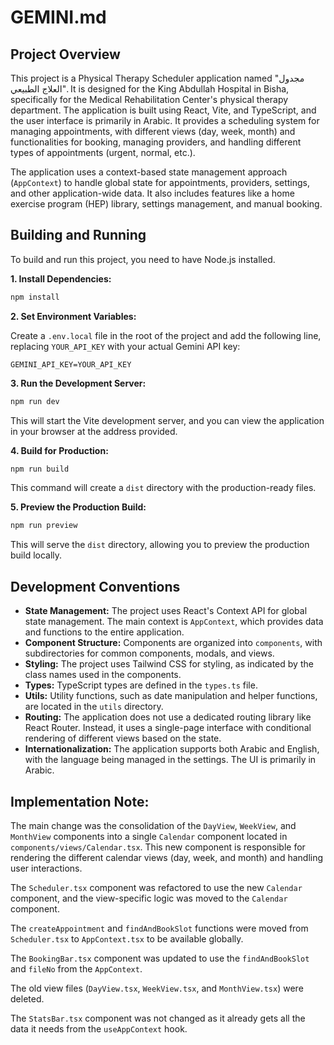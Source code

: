 # GEMINI.md

## Project Overview

This project is a Physical Therapy Scheduler application named "مجدول العلاج الطبيعي". It is designed for the King Abdullah Hospital in Bisha, specifically for the Medical Rehabilitation Center's physical therapy department. The application is built using React, Vite, and TypeScript, and the user interface is primarily in Arabic. It provides a scheduling system for managing appointments, with different views (day, week, month) and functionalities for booking, managing providers, and handling different types of appointments (urgent, normal, etc.).

The application uses a context-based state management approach (`AppContext`) to handle global state for appointments, providers, settings, and other application-wide data. It also includes features like a home exercise program (HEP) library, settings management, and manual booking.

## Building and Running

To build and run this project, you need to have Node.js installed.

**1. Install Dependencies:**

```bash
npm install
```

**2. Set Environment Variables:**

Create a `.env.local` file in the root of the project and add the following line, replacing `YOUR_API_KEY` with your actual Gemini API key:

```
GEMINI_API_KEY=YOUR_API_KEY
```

**3. Run the Development Server:**

```bash
npm run dev
```

This will start the Vite development server, and you can view the application in your browser at the address provided.

**4. Build for Production:**

```bash
npm run build
```

This command will create a `dist` directory with the production-ready files.

**5. Preview the Production Build:**

```bash
npm run preview
```

This will serve the `dist` directory, allowing you to preview the production build locally.

## Development Conventions

*   **State Management:** The project uses React's Context API for global state management. The main context is `AppContext`, which provides data and functions to the entire application.
*   **Component Structure:** Components are organized into `components`, with subdirectories for common components, modals, and views.
*   **Styling:** The project uses Tailwind CSS for styling, as indicated by the class names used in the components.
*   **Types:** TypeScript types are defined in the `types.ts` file.
*   **Utils:** Utility functions, such as date manipulation and helper functions, are located in the `utils` directory.
*   **Routing:** The application does not use a dedicated routing library like React Router. Instead, it uses a single-page interface with conditional rendering of different views based on the state.
*   **Internationalization:** The application supports both Arabic and English, with the language being managed in the settings. The UI is primarily in Arabic.

## Implementation Note:

The main change was the consolidation of the `DayView`, `WeekView`, and `MonthView` components into a single `Calendar` component located in `components/views/Calendar.tsx`. This new component is responsible for rendering the different calendar views (day, week, and month) and handling user interactions.

The `Scheduler.tsx` component was refactored to use the new `Calendar` component, and the view-specific logic was moved to the `Calendar` component.

The `createAppointment` and `findAndBookSlot` functions were moved from `Scheduler.tsx` to `AppContext.tsx` to be available globally.

The `BookingBar.tsx` component was updated to use the `findAndBookSlot` and `fileNo` from the `AppContext`.

The old view files (`DayView.tsx`, `WeekView.tsx`, and `MonthView.tsx`) were deleted.

The `StatsBar.tsx` component was not changed as it already gets all the data it needs from the `useAppContext` hook.
